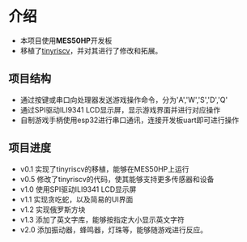 # 介绍

* 本项目使用**MES50HP**开发板
* 移植了[tinyriscv](https://github.com/liangkangnan/tinyriscv)，并对其进行了修改和拓展。

## 项目结构

* 通过按键或串口向处理器发送游戏操作命令，分为'A','W','S','D','Q'
* 通过SPI驱动ILI9341 LCD显示屏，显示游戏界面并进行对应操作
* 自制游戏手柄使用esp32进行串口通讯，连接开发板uart即可进行操作

## 项目进度

* v0.1 实现了tinyriscv的移植，能够在MES50HP上运行
* v0.5 修改了tinyriscv的代码，使其能够支持更多传感器和设备
* v1.0 使用SPI驱动ILI9341 LCD显示屏
* v1.1 实现贪吃蛇，以及简易的UI界面
* v1.2 实现俄罗斯方块
* v1.3 添加了英文字库，能够按指定大小显示英文字符
* v2.0 添加振动器，蜂鸣器，灯珠等，能够随游戏进行反应。


